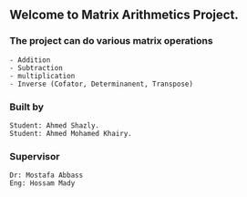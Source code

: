 ## Welcome to Matrix Arithmetics Project.

### The project can do various matrix operations
    - Addition
    - Subtraction 
    - multiplication
    - Inverse (Cofator, Determinanent, Transpose)
  
### Built by
    Student: Ahmed Shazly.
    Student: Ahmed Mohamed Khairy.
### Supervisor
    Dr: Mostafa Abbass
    Eng: Hossam Mady

